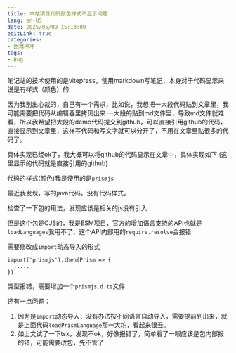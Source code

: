 ```yaml
---
title: 本站项目代码颜色样式不显示问题
lang: en-US
date: 2025/05/09 15:13:00
editLink: true
categories: 
- 困难冲冲
tags: 
- Bug
---
```


笔记站的技术使用的是vitepress，使用markdown写笔记，本身对于代码显示来说是有样式（颜色）的

因为我别出心裁的，自己有一个需求，比如说，我想把一大段代码贴到文章里，我可能需要把代码从编辑器里拷贝出来
一大段的贴到md文件里，导致md文件就难看，所以我希望把大段的demo代码提交到github，可以直接引用github的代码，直接显示到文章里，这样写代码和写文字就可以分开了，不用在文章里贴很多的代码了。


具体实现已经ok了，我大概可以将github的代码显示在文章中，具体实现如下
(这里显示的代码就是直接引用的github)

<Suspense>
  <my-codes repo="knownNet" path="docs/.vitepress/theme/components/MyCodes.tsx" lang="ts" lazy />
</Suspense>

代码的样式(颜色)我是使用的是`prismjs`

最近我发现，写的java代码，没有代码样式。

检查了一下包的用法，发现应该是相关的js没有引入

但是这个包是CJS的，我是ESM项目，官方的增加语言支持的API也就是`loadLanguages`我用不了，这个API内部用的`require.resolve`会报错

需要修改成`import`动态导入的形式

```
import('prismjs').then(Prism => {
  .....
})
```

类型报错，需要增加一个`prismjs.d.ts`文件

<Suspense>
  <my-codes repo="knownNet" path="docs/.vitepress/types/prismjs.d.ts" lang="ts"/>
</Suspense>

还有一点问题：

1. 因为是`import`动态导入，没有办法按不同语言自动导入，需要提前列出来，就是上面代码`loadPrismLanguage`那一大坨，看起来很丑。
2. 如上文试了一下tsx，发现不ok，好像报错了，简单看了一眼应该是包内部报的错，可能需要改包，先不管了
